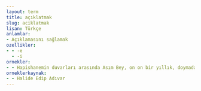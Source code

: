 ```yaml
---
layout: term
title: açıklatmak
slug: aciklatmak
lisan: Türkçe
anlamlar:
- Açıklamasını sağlamak
ozellikler:
- - -e
  - -i
ornekler:
- - Hapishanemin duvarları arasında Asım Bey, on on bir yıllık, doymadan kalbimde toplanan istekleri birdenbire kalbimi parçalayacak, bütün varlığımı dağıtacak bir güçle açıklattı.
orneklerkaynak:
- - Halide Edip Adıvar
---
```

